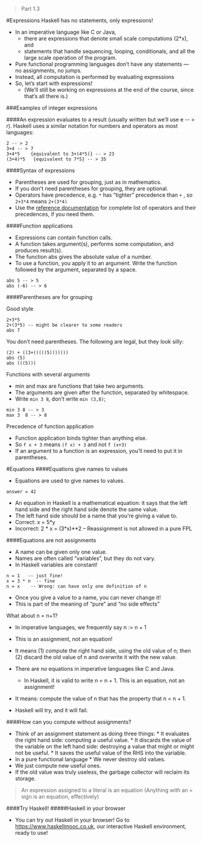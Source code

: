 > Part 1.3

#Expressions
Haskell has no statements, only expressions!

* In an imperative language like C or Java,
    * there are expressions that denote small scale computations (2*x), and 
    * statements that handle sequencing, looping, conditionals, and all the large scale operation of the program.
* Pure functional programming languages don’t have any statements — no assignments, no jumps.
* Instead, all computation is performed by evaluating expressions
* So, let’s start with expressions!
    * (We’ll still be working on expressions at the end of the course, since that’s all there is.)

###Examples of integer expressions

####An expression evaluates to a result (usually written but we’ll use e -- > r). Haskell uses a similar notation for numbers and operators as most languages:

    2 -- > 2
    3+4 -- > 7
    3+4*5    {equivalent to 3+(4*5)} -- > 23
    (3+4)*5   {equivalent to 7*5} -- > 35

####Syntax of expressions

* Parentheses are used for grouping, just as in mathematics.
* If you don’t need parentheses for grouping, they are optional.
* Operators have precedence, e.g. `*` has “tighter” precedence than `+` , so `2+3*4` means `2+(3*4)`
* Use the [reference documentation](https://www.haskell.org/onlinereport/exps.html) for complete list of operators and their precedences, if you need them.

####Function applications

* Expressions can contain function calls.
* A function takes argument(s), performs some computation, and produces result(s).
* The function abs gives the absolute value of a number.
* To use a function, you apply it to an argument. Write the function followed by the argument, separated by a space.

```
abs 5 -- > 5
abs (-6) -- > 6
```


####Parentheses are for grouping

Good style

```
2+3*5
2+(3*5) -- might be clearer to some readers
abs 7
```

You don’t need parentheses. The following are legal, but they look silly:
```
(2) + ((3+(((((5)))))))
abs (5)
abs (((5)))
```
Functions with several arguments

* min and max are functions that take two arguments.
* The arguments are given after the function, separated by whitespace.
* Write `min 3 8`, don’t write `min (3,8)`;
```
min 3 8 -- > 3
max 3  8 -- > 8
```

Precedence of function application

* Function application binds tighter than anything else.
* So `f x + 3` means `(f x) + 3` and not `f (x+3)`
* If an argument to a function is an expression, you’ll need to put it in parentheses.

#Equations
####Equations give names to values

* Equations are used to give names to values.

```
answer = 42
```
* An equation in Haskell is a mathematical equation: it says that the left hand side and the right hand side denote the same value.
* The left hand side should be a name that you’re giving a value to.
* Correct: x = 5*y
* Incorrect: 2 * x = (3*x)**2 – Reassignment is not allowed in a pure FPL

####Equations are not assignments

* A name can be given only one value.
* Names are often called “variables”, but they do not vary.
* In Haskell variables are constant!
```
n = 1   -- just fine!
x = 3 * n  -- fine
n = x    -- Wrong: can have only one definition of n
```
* Once you give a value to a name, you can never change it!
* This is part of the meaning of “pure” and “no side effects”

What about n = n+1?

* In imperative languages, we frequently say n := n + 1 
* This is an assignment, not an equation! 
* It means (1) compute the right hand side, using the old value of n; then (2) discard the old value of n and overwrite it with the new value.

* There are no equations in imperative languages like C and Java.
    * In Haskell, it is valid to write n = n + 1.
        This is an equation, not an assignment!
* It means: compute the value of n that has the property that n = n + 1.
  

* Haskell will try, and it will fail.

####How can you compute without assignments?

* Think of an assignment statement as doing three things:
        * It evaluates the right hand side: computing a useful value.
        * It discards the value of the variable on the left hand side: destroying a value that might or might not be useful.
        * It saves the useful value of the RHS into the variable.
* In a pure functional language
        * We never destroy old values.
* We just compute new useful ones.
* If the old value was truly useless, the garbage collector will reclaim its storage.

> An expression assigned to a literal is an equation (Anything with an = sign is an equation, effectively)


####Try Haskell!
#####Haskell in your browser

* You can try out Haskell in your browser! Go to https://www.haskellmooc.co.uk, our interactive Haskell environment, ready to use!
